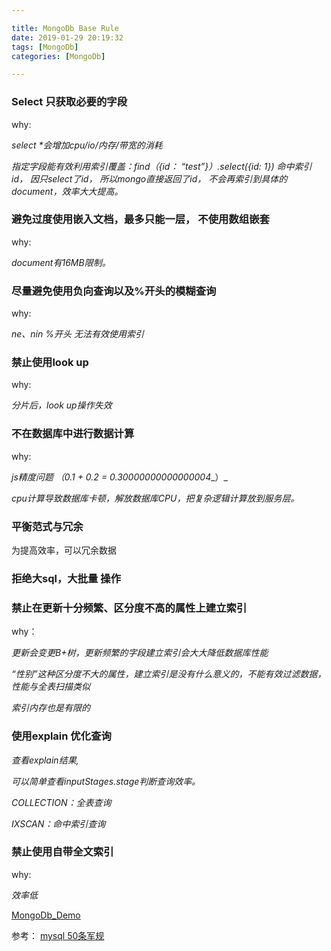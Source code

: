 ```yaml
---

title: MongoDb Base Rule
date: 2019-01-29 20:19:32
tags: [MongoDb]
categories: [MongoDb]

---
```


### Select 只获取必要的字段

why:

_select *会增加cpu/io/内存/带宽的消耗_

_指定字段能有效利用索引覆盖：find（{id： “test”}）.select({id: 1}) 命中索引id， 因只select了id， 所以mongo直接返回了id， 不会再索引到具体的document，效率大大提高。_

### 避免过度使用嵌入文档，最多只能一层， 不使用数组嵌套

why:

_document有16MB限制。_

  

### 尽量避免使用负向查询以及%开头的模糊查询

why:

_ne、nin %开头 无法有效使用索引_

### 禁止使用look up

why:

_分片后，look up操作失效_

### 不在数据库中进行数据计算

why:

_js精度问题 （0.1 + 0.2 = 0.30000000000000004__）_

_cpu计算导致数据库卡顿，解放数据库CPU，把复杂逻辑计算放到服务层。_

  

### 平衡范式与冗余

为提高效率，可以冗余数据

  

### 拒绝大sql，大批量 操作

  

### 禁止在更新十分频繁、区分度不高的属性上建立索引

  

why：

  

_更新会变更B+树，更新频繁的字段建立索引会大大降低数据库性能_

_“性别”这种区分度不大的属性，建立索引是没有什么意义的，不能有效过滤数据，性能与全表扫描类似_

_索引内存也是有限的_

  

### 使用explain 优化查询

_查看explain结果,_

_可以简单查看inputStages.stage判断查询效率。_

_COLLECTION：全表查询_

_IXSCAN：命中索引查询_

  

### 禁止使用自带全文索引

why:

_效率低_

  

  

  

  

  

[MongoDb_Demo](https://github.com/stableShip/Spring_MongoDb)

  

  

  

参考： [mysql 50条军规](http://blog.51cto.com/lee90/2096461)